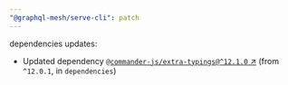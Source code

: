 ```yaml
---
"@graphql-mesh/serve-cli": patch
---
```

dependencies updates:
  - Updated dependency [`@commander-js/extra-typings@^12.1.0` ↗︎](https://www.npmjs.com/package/@commander-js/extra-typings/v/12.1.0) (from `^12.0.1`, in `dependencies`)
